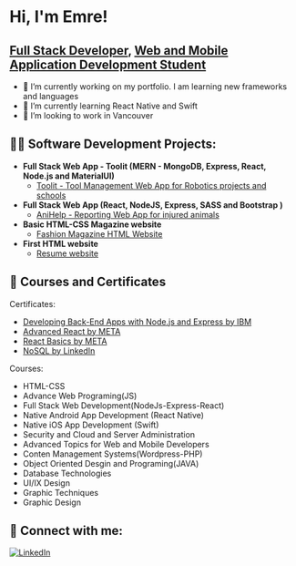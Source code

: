 <h1>Hi, I'm Emre! <br/></h1> <h2><a href="https://github.com/eemraydin">Full Stack Developer</a>, <a href="https://www.linkedin.com/in/eemraydin/">Web and Mobile Application Development Student</a></h2>

- 🔭 I’m currently working on my portfolio. I am learning new frameworks and languages
- 🌱 I’m currently learning React Native and Swift
- 👯 I’m looking to work in Vancouver

<h2>👨‍💻 Software Development Projects:</h2>

- <b>Full Stack Web App - Toolit (MERN - MongoDB, Express, React, Node.js and MaterialUI) </b>
  - [Toolit - Tool Management Web App for Robotics projects and schools](https://github.com/eemraydin)
- <b>Full Stack Web App (React, NodeJS, Express, SASS and Bootstrap )</b>
  - [AniHelp - Reporting Web App for injured animals](https://github.com/eemraydin)
- <b>Basic HTML-CSS Magazine website</b>
  - [Fashion Magazine HTML Website](https://github.com/eemraydin)
- <b>First HTML website</b>
  - [Resume website](https://github.com/eemraydin/FirstProject)

<h2>💼 Courses and Certificates </h2>

Certificates:
- [Developing Back-End Apps with Node.js and Express by IBM ](https://www.coursera.org/account/accomplishments/verify/4UQ43MXDJC8H)
- [Advanced React by META](https://www.coursera.org/account/accomplishments/verify/EWQC4CYP3KWA)
- [React Basics by META](https://www.coursera.org/account/accomplishments/verify/LY8A9ZPGFL62)
- [NoSQL by LinkedIn](https://www.linkedin.com/learning/certificates/603a3a9eb75da3d07c5fbd44fe7420b917c44ed3d317297aee1bbd325098aca1?u=57075641)

Courses:
- HTML-CSS
- Advance Web Programing(JS)
- Full Stack Web Development(NodeJs-Express-React)
- Native Android App Development (React Native)
- Native iOS App Development (Swift)
- Security and Cloud and Server Administration
- Advanced Topics for Web and Mobile Developers
- Conten Management Systems(Wordpress-PHP)
- Object Oriented Desgin and Programing(JAVA)
- Database Technologies
- UI/IX Design
- Graphic Techniques
- Graphic Design

<h2> 🤳 Connect with me:</h2>

[![LinkedIn](https://img.shields.io/badge/-LinkedIn-blue?style=flat-square&logo=linkedin&logoColor=white)][linkedin]

[linkedin]: https://linkedin.com/in/eemraydin





